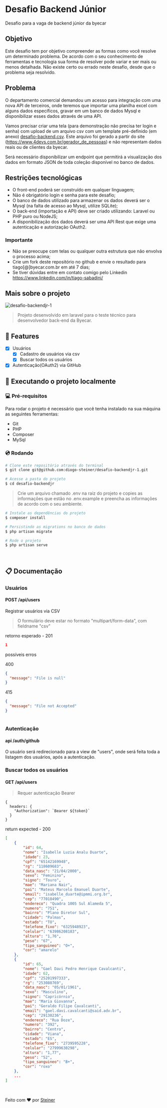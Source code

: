 # Desafio Backend Júnior
Desafio para a vaga de backend júnior da byecar

## Objetivo
Este desafio tem por objetivo compreender as formas como você resolve um determinado problema. De acordo com o seu conhecimento de ferramentas e tecnologia sua forma de resolver pode variar e ser mais ou menos detalhada. Não existe certo ou errado neste desafio, desde que o problema seja resolvido.

## Problema
O departamento comercial demandou um acesso para integração com uma nova API de terceiros, onde teremos que importar uma planilha excel com alguns dados específicos, gravar em um banco de dados Mysql e disponibilizar esses dados através de uma API.

Vamos precisar criar uma tela (para demonstração não precisa ter login e senha) com upload de um arquivo csv com um template pré-definido (em anexo) [desafio-backend.csv](https://github.com/byecar-apps/desafio-backendjr-1/files/11592627/desafio-backend.csv). Este arquivo foi gerado a partir do site (https://www.4devs.com.br/gerador_de_pessoas) e não representam dados reais ou de clientes da byecar.

Será necessário disponibilizar um endpoint que permitirá a visualização dos dados em formato JSON de toda coleção disponível no banco de dados.

## Restrições tecnológicas
* O front-end poderá ser construído em qualquer linguagem;
* Não é obrigatório login e senha para este desafio;
* O banco de dados utilizado para armazenar os dados deverá ser o Mysql (na falta de acesso ao Mysql, utilize SQLite);
* O back-end (importação e API) deve ser criado utilizando: Laravel ou PHP puro ou NodeJS;
* A disponibilização dos dados deverá ser uma API Rest que exige uma autenticação e autorização OAuth2.

### Importante
- Não se preocupe com telas ou qualquer outra estrutura que não envolva o processo acima;
- Crie um fork deste repositório no github e envie o resultado para tiago[@]byecar.com.br em até 7 dias;
- Se tiver dúvidas entre em contato comigo pelo Linkedin https://www.linkedin.com/in/tiago-sabadini/


## Mais sobre o projeto

![desafio-backendjr-1](https://github.com/diogo-steiner/desafio-backendjr-1/assets/106714068/f5a3f132-872d-4149-b42d-bf2ec1e2cde0)
> Projeto desenvolvido em laravel para o teste técnico para desenvolvedor back-end da Byecar.


## 📌 Features

- [x] Usuários
  - [x] Cadastro de usuários via csv
  - [x] Buscar todos os usuários
- [x] Autenticação(OAuth2) via GitHub

## 🚀 Executando o projeto localmente

### 💻 Pré-requisitos

Para rodar o projeto é necessário que você tenha instalado na sua máquina as seguintes ferramentas:

- Git
- PHP
- Composer
- MySql

### 💿 Rodando

```bash
# Clone este repositório através do terminal
$ git clone git@github.com:diogo-steiner/desafio-backendjr-1.git

# Acesse a pasta do projeto
$ cd desafio-backendjr
```

> Crie um arquivo chamado .env na raiz do projeto e copies as informações que estão no .env.example e preencha as informações de acordo com o seu ambiente.

```bash
# Instale as dependências do projeto
$ composer install 

# Persistindo as migrations no banco de dados
$ php artisan migrate

# Rode o projeto
$ php artisan serve 
```

<br>

## 📋 Documentação

### Usuários

#### POST /api/users

Registrar usuários via CSV
> O formulário deve estar no formato "multipart/form-data", com fieldname "csv"


retorno esperado - 201
```JSON
1
```

possíveis erros

400
```JSON
{
  "message": "File is null"
}
```

415
```JSON
{
  "message": "File not Accepted"
}
```
#

### Autenticação

#### api /auth/github
O usuário será redirecionado para a view de "users", onde será feita toda a listagem dos usuários, após a autenticação.


### Buscar todos os usuários

#### GET /api/users
> Requer autenticação Bearer

```TS
{
  headers: {
    "Authorization": `Bearer ${token}`
  }
}
```

return expected - 200
```JSON
[
    {
        "id": 64,
        "nome": "Isabelle Luzia Analu Duarte",
        "idade": 23,
        "cpf": "65142169948",
        "rg": "118609683",
        "data_nasc": "21/04/2000",
        "sexo": "Feminino",
        "signo": "Touro",
        "mae": "Mariana Nair",
        "pai": "Mateus Marcelo Emanuel Duarte",
        "email": "isabelle_duarte@ipmmi.org.br",
        "cep": "77018490",
        "endereco": "Quadra 1005 Sul Alameda 5",
        "numero": "751",
        "bairro": "Plano Diretor Sul",
        "cidade": "Palmas",
        "estado": "TO",
        "telefone_fixo": "6325948923",
        "celular": "63986208183",
        "altura": "1,76",
        "peso": "67",
        "tipo_sanguineo": "O+",
        "cor": "amarelo"
    },
    {
        "id": 65,
        "nome": "Gael Davi Pedro Henrique Cavalcanti",
        "idade": 62,
        "cpf": "25201997333",
        "rg": "253080769",
        "data_nasc": "05/01/1961",
        "sexo": "Masculino",
        "signo": "Capricórnio",
        "mae": "Maria Giovanna",
        "pai": "Geraldo Filipe Cavalcanti",
        "email": "gael.davi.cavalcanti@said.adv.br",
        "cep": "29130236",
        "endereco": "Rua Doze",
        "numero": "392",
        "bairro": "Centro",
        "cidade": "Viana",
        "estado": "ES",
        "telefone_fixo": "2739595228",
        "celular": "27999630298",
        "altura": "1,77",
        "peso": "52",
        "tipo_sanguineo": "B+",
        "cor": "roxo"
    },
    ...
]
```

<br>

Feito com ❤ por [Steiner](https://github.com/diogo-steiner)
